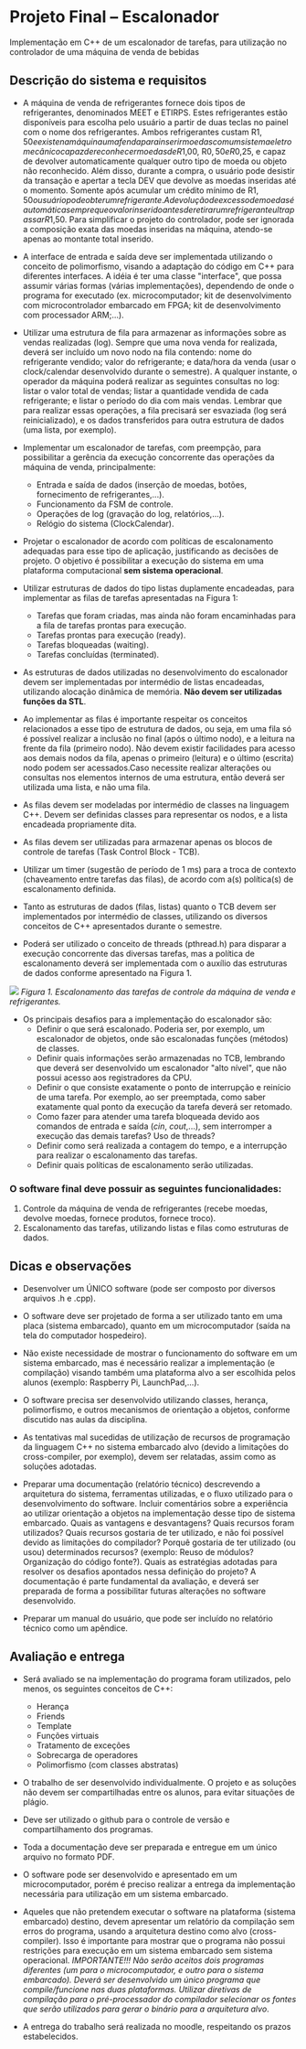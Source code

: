 # Projeto Final – Escalonador

Implementação em C++ de um escalonador de tarefas, para utilização no controlador de uma máquina de venda de bebidas

## Descrição do sistema e requisitos

* A máquina de venda de refrigerantes fornece dois tipos de refrigerantes, denominados MEET e ETIRPS. Estes refrigerantes estão disponíveis para escolha pelo usuário a partir de duas teclas no painel com o nome dos refrigerantes. Ambos refrigerantes custam R$1,50 e existe na máquina uma fenda para inserir moedas com um sistema eletromecânico capaz de reconhecer moedas de R$1,00, R$0,50 e R$0,25, e capaz de devolver automaticamente qualquer outro tipo de moeda ou objeto não reconhecido. Além disso, durante a compra, o usuário pode desistir da transação e apertar a tecla DEV que devolve as moedas inseridas até o momento. Somente após acumular um crédito mínimo de R$1,50 o usuário pode obter um refrigerante. A devolução de excesso de moedas é automática sempre que o valor inserido antes de retirar um refrigerante ultrapassar R$1,50. Para simplificar o projeto do controlador, pode ser ignorada a composição exata das moedas inseridas na máquina, atendo-se apenas ao montante total inserido.

* A interface de entrada e saída deve ser implementada utilizando o conceito de polimorfismo, visando a adaptação do código em C++ para diferentes interfaces. A idéia é ter uma classe "interface", que possa assumir várias formas (várias implementações), dependendo de onde o programa for executado (ex. microcomputador; kit de desenvolvimento com microcontrolador embarcado em FPGA; kit de desenvolvimento com processador ARM;...).

* Utilizar uma estrutura de fila para armazenar as informações sobre as vendas realizadas (log). Sempre que uma nova venda for realizada, deverá ser incluído um novo nodo na fila contendo: nome do refrigerante vendido; valor do refrigerante; e data/hora da venda (usar o clock/calendar desenvolvido durante o semestre). A qualquer instante, o operador da máquina poderá realizar as seguintes consultas no log: listar o valor total de vendas; listar a quantidade vendida de cada refrigerante; e listar o período do dia com mais vendas. Lembrar que para realizar essas operações, a fila precisará ser esvaziada (log será reinicializado), e os dados transferidos para outra estrutura de dados (uma lista, por exemplo).

* Implementar um escalonador de tarefas, com preempção, para possibilitar a gerência da execução concorrente das operações da máquina de venda, principalmente:
    * Entrada e saída de dados (inserção de moedas, botões, fornecimento de refrigerantes,...).
    * Funcionamento da FSM de controle.
    * Operações de log (gravação do log, relatórios,...).
    * Relógio do sistema (ClockCalendar).

* Projetar o escalonador de acordo com políticas de escalonamento adequadas para esse tipo de aplicação, justificando as decisões de projeto. O objetivo é possibilitar a execução do sistema em uma plataforma computacional **sem sistema operacional**.

* Utilizar estruturas de dados do tipo listas duplamente encadeadas, para implementar as filas de tarefas apresentadas na Figura 1:
    * Tarefas que foram criadas, mas ainda não foram encaminhadas para a fila de tarefas prontas para execução.
    * Tarefas prontas para execução (ready).
    * Tarefas bloqueadas (waiting).
    * Tarefas concluídas (terminated).

* As estruturas de dados utilizadas no desenvolvimento do escalonador devem ser implementadas por intermédio de listas encadeadas, utilizando alocação dinâmica de memória. **Não devem ser utilizadas funções da STL**.

* Ao implementar as filas é importante respeitar os conceitos relacionados a esse tipo de estrutura de dados, ou seja, em uma fila só é possível realizar a inclusão no final (após o último nodo), e a leitura na frente da fila (primeiro nodo). Não devem existir facilidades para acesso aos demais nodos da fila, apenas o primeiro (leitura) e o último (escrita) nodo podem ser acessados.Caso necessite realizar alterações ou consultas nos elementos internos de uma estrutura, então deverá ser utilizada uma lista, e não uma fila.

* As filas devem ser modeladas por intermédio de classes na linguagem C++. Devem ser definidas classes para representar os nodos, e a lista encadeada propriamente dita.

* As filas devem ser utilizadas para armazenar apenas os blocos de controle de tarefas (Task Control Block - TCB).

* Utilizar um timer (sugestão de período de 1 ms) para a troca de contexto (chaveamento entre tarefas das filas), de acordo com a(s) política(s) de escalonamento definida.

* Tanto as estruturas de dados (filas, listas) quanto o TCB devem ser implementados por intermédio de classes, utilizando os diversos conceitos de C++ apresentados durante o semestre.

* Poderá ser utilizado o conceito de threads (pthread.h) para disparar a execução concorrente das diversas tarefas, mas a política de escalonamento deverá ser implementada com o auxílio das estruturas de dados conforme apresentado na Figura 1.

![](img/escalonamento_tarefas.png)
*Figura 1. Escalonamento das tarefas de controle da máquina de venda e refrigerantes.*

* Os principais desafios para a implementação do escalonador são:
    * Definir o que será escalonado. Poderia ser, por exemplo, um escalonador de objetos, onde são escalonadas funções (métodos) de classes.
    * Definir quais informações serão armazenadas no TCB, lembrando que deverá ser desenvolvido um escalonador "alto nível", que não possui acesso aos registradores da CPU.
    * Definir o que consiste exatamente o ponto de interrupção e reinício de uma tarefa. Por exemplo, ao ser preemptada, como saber exatamente qual ponto da execução da tarefa deverá ser retomado.
    * Como fazer para atender uma tarefa bloqueada devido aos comandos de entrada e saída (*cin*, *cout*,...), sem interromper a execução das demais tarefas? Uso de threads?
    * Definir como será realizada a contagem do tempo, e a interrupção para realizar o escalonamento das tarefas.
    * Definir quais políticas de escalonamento serão utilizadas.

### O software final deve possuir as seguintes funcionalidades:

1. Controle da máquina de venda de refrigerantes (recebe moedas, devolve moedas, fornece produtos, fornece troco).
2. Escalonamento das tarefas, utilizando listas e filas como estruturas de dados.

## Dicas e observações

* Desenvolver um ÚNICO software (pode ser composto por diversos arquivos .h e .cpp).

* O software deve ser projetado de forma a ser utilizado tanto em uma placa (sistema embarcado), quanto em um microcomputador (saída na tela do computador hospedeiro).

* Não existe necessidade de mostrar o funcionamento do software em um sistema embarcado, mas é necessário realizar a implementação (e compilação) visando também uma plataforma alvo a ser escolhida pelos alunos (exemplo: Raspberry Pi, LaunchPad,...).

* O software precisa ser desenvolvido utilizando classes, herança, polimorfismo, e outros mecanismos de orientação a objetos, conforme discutido nas aulas da disciplina.

* As tentativas mal sucedidas de utilização de recursos de programação da linguagem C++ no sistema embarcado alvo (devido a limitações do cross-compiler, por exemplo), devem ser relatadas, assim como as soluções adotadas.

* Preparar uma documentação (relatório técnico) descrevendo a arquitetura do sistema, ferramentas utilizadas, e o fluxo utilizado para o desenvolvimento do software. Incluir comentários sobre a experiência ao utilizar orientação a objetos na implementação desse tipo de sistema embarcado. Quais as vantagens e desvantagens? Quais recursos foram utilizados? Quais recursos gostaria de ter utilizado, e não foi possível devido as limitações do compilador? Porquê gostaria de ter utilizado (ou usou) determinados recursos? (exemplo: Reuso de módulos? Organização do código fonte?). Quais as estratégias adotadas para resolver os desafios apontados nessa definição do projeto?  A documentação é parte fundamental da avaliação, e deverá ser preparada de forma a possibilitar futuras alterações no software desenvolvido.

* Preparar um manual do usuário, que pode ser incluído no relatório técnico como um apêndice.

## Avaliação e entrega

* Será avaliado se na implementação do programa foram utilizados, pelo menos, os seguintes conceitos de C++:
    * Herança
    * Friends
    * Template
    * Funções virtuais
    * Tratamento de exceções
    * Sobrecarga de operadores
    * Polimorfismo (com classes abstratas)

* O trabalho de ser desenvolvido individualmente. O projeto e as soluções não devem ser compartilhadas entre os alunos, para evitar situações de plágio.

* Deve ser utilizado o github para o controle de versão e compartilhamento dos programas.

* Toda a documentação deve ser preparada e entregue em um único arquivo no formato PDF.

* O software pode ser desenvolvido e apresentado em um microcomputador, porém é preciso realizar a entrega da implementação necessária para utilização em um sistema embarcado.

* Aqueles que não pretendem executar o software na plataforma (sistema embarcado) destino, devem apresentar um relatório da compilação sem erros do programa, usando a arquitetura destino como alvo (cross-compiler). Isso é importante para mostrar que o programa não possui restrições para execução em um sistema embarcado sem sistema operacional. *IMPORTANTE!!! Não serão aceitos dois programas diferentes (um para o microcomputador, e outro para o sistema embarcado). Deverá ser desenvolvido um único programa que compile/funcione nas duas plataformas. Utilizar diretivas de compilação para o pré-processador do compilador selecionar os fontes que serão utilizados para gerar o binário para a arquitetura alvo*.

* A entrega do trabalho será realizada no moodle, respeitando os prazos estabelecidos.
